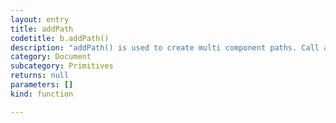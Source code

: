```yaml
---
layout: entry
title: addPath
codetitle: b.addPath()
description: "addPath() is used to create multi component paths. Call addPath() to add the so far drawn vertices to a single path.\nNew vertices will then end up in a new path. endShape() will then return a multi path object. All component paths will account for\nthe setting (see b.CLOSE) given in beginShape(shapeMode)."
category: Document
subcategory: Primitives
returns: null
parameters: []
kind: function

---
```

